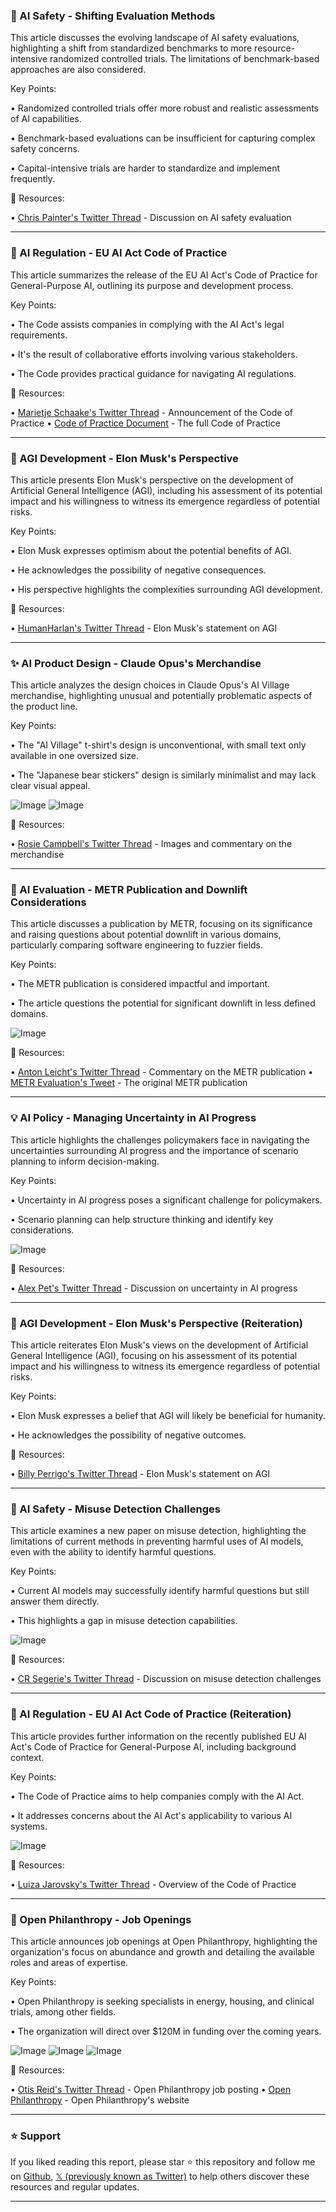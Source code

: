 ### 🤖 AI Safety - Shifting Evaluation Methods

This article discusses the evolving landscape of AI safety evaluations, highlighting a shift from standardized benchmarks to more resource-intensive randomized controlled trials.  The limitations of benchmark-based approaches are also considered.

Key Points:

• Randomized controlled trials offer more robust and realistic assessments of AI capabilities.


• Benchmark-based evaluations can be insufficient for capturing complex safety concerns.


•  Capital-intensive trials are harder to standardize and implement frequently.


🔗 Resources:

• [Chris Painter's Twitter Thread](https://x.com/ChrisPainterYup/status/1942957778936443221) - Discussion on AI safety evaluation


---

### 🚀 AI Regulation - EU AI Act Code of Practice

This article summarizes the release of the EU AI Act's Code of Practice for General-Purpose AI, outlining its purpose and development process.

Key Points:

• The Code assists companies in complying with the AI Act's legal requirements.


•  It's the result of collaborative efforts involving various stakeholders.


• The Code provides practical guidance for navigating AI regulations.



🔗 Resources:

• [Marietje Schaake's Twitter Thread](https://x.com/MarietjeSchaake/status/1943252996134998252) - Announcement of the Code of Practice
• [Code of Practice Document](https://t.co/leR5jAotor) - The full Code of Practice


---

### 🤖 AGI Development - Elon Musk's Perspective

This article presents Elon Musk's perspective on the development of Artificial General Intelligence (AGI), including his assessment of its potential impact and his willingness to witness its emergence regardless of potential risks.

Key Points:

• Elon Musk expresses optimism about the potential benefits of AGI.


• He acknowledges the possibility of negative consequences.


•  His perspective highlights the complexities surrounding AGI development.


🔗 Resources:

• [HumanHarlan's Twitter Thread](https://x.com/HumanHarlan/status/1943176014340984973) - Elon Musk's statement on AGI


---

### ✨ AI Product Design -  Claude Opus's Merchandise

This article analyzes the design choices in Claude Opus's AI Village merchandise, highlighting unusual and potentially problematic aspects of the product line.

Key Points:

•  The "AI Village" t-shirt's design is unconventional, with small text only available in one oversized size.


• The "Japanese bear stickers" design is similarly minimalist and may lack clear visual appeal.



![Image](https://pbs.twimg.com/media/GvhSxTlWMAEz_b6?format=png&name=small)
![Image](https://pbs.twimg.com/media/GvhS035WgAA1eEG?format=png&name=small)

🔗 Resources:

• [Rosie Campbell's Twitter Thread](https://x.com/RosieCampbell/status/1943395842247004446) - Images and commentary on the merchandise


---

### 🤖 AI Evaluation - METR Publication and Downlift Considerations

This article discusses a publication by METR, focusing on its significance and raising questions about potential downlift in various domains, particularly comparing software engineering to fuzzier fields.

Key Points:

• The METR publication is considered impactful and important.


• The article questions the potential for significant downlift in less defined domains.



![Image](https://pbs.twimg.com/media/GvgxRT4XIAAfUmw?format=jpg&name=small)

🔗 Resources:

• [Anton Leicht's Twitter Thread](https://x.com/anton_d_leicht/status/1943395317166067969) - Commentary on the METR publication
• [METR Evaluation's Tweet](https://x.com/METR_Evals/status/1943360392220388093) - The original METR publication


---

### 💡 AI Policy - Managing Uncertainty in AI Progress

This article highlights the challenges policymakers face in navigating the uncertainties surrounding AI progress and the importance of scenario planning to inform decision-making.

Key Points:

• Uncertainty in AI progress poses a significant challenge for policymakers.


• Scenario planning can help structure thinking and identify key considerations.


![Image](https://pbs.twimg.com/media/GvgXap0X0AAw1cC?format=png&name=small)

🔗 Resources:

• [Alex Pet's Twitter Thread](https://x.com/AlexTPet/status/1943329243221373281) - Discussion on uncertainty in AI progress


---

### 🤖 AGI Development - Elon Musk's Perspective (Reiteration)

This article reiterates Elon Musk's views on the development of Artificial General Intelligence (AGI), focusing on his assessment of its potential impact and his willingness to witness its emergence regardless of potential risks.

Key Points:

• Elon Musk expresses a belief that AGI will likely be beneficial for humanity.


• He acknowledges the possibility of negative outcomes.



🔗 Resources:

• [Billy Perrigo's Twitter Thread](https://x.com/billyperrigo/status/1943323792635289770) - Elon Musk's statement on AGI


---

### 🤖 AI Safety - Misuse Detection Challenges

This article examines a new paper on misuse detection, highlighting the limitations of current methods in preventing harmful uses of AI models, even with the ability to identify harmful questions.

Key Points:

• Current AI models may successfully identify harmful questions but still answer them directly.


• This highlights a gap in misuse detection capabilities.



![Image](https://pbs.twimg.com/media/GvgTqWFaEAAhZOp?format=jpg&name=small)

🔗 Resources:

• [CR Segerie's Twitter Thread](https://x.com/CRSegerie/status/1943324861872640365) - Discussion on misuse detection challenges


---

### 🚀 AI Regulation - EU AI Act Code of Practice (Reiteration)

This article provides further information on the recently published EU AI Act's Code of Practice for General-Purpose AI, including background context.

Key Points:

• The Code of Practice aims to help companies comply with the AI Act.


• It addresses concerns about the AI Act's applicability to various AI systems.



![Image](https://pbs.twimg.com/media/Gvflr88WkAAQ-i_?format=png&name=small)

🔗 Resources:

• [Luiza Jarovsky's Twitter Thread](https://x.com/LuizaJarovsky/status/1943274685841502481) - Overview of the Code of Practice


---

### 🚀 Open Philanthropy - Job Openings

This article announces job openings at Open Philanthropy, highlighting the organization's focus on abundance and growth and detailing the available roles and areas of expertise.

Key Points:

• Open Philanthropy is seeking specialists in energy, housing, and clinical trials, among other fields.


•  The organization will direct over $120M in funding over the coming years.



![Image](https://pbs.twimg.com/media/Gvb2kbdWUAAZh-_?format=jpg&name=small)
![Image](https://pbs.twimg.com/media/Gvb2uqYXwAARtnd?format=png&name=360x360)
![Image](https://pbs.twimg.com/media/Gvb2xptXAAAuLme?format=jpg&name=360x360)

🔗 Resources:

• [Otis Reid's Twitter Thread](https://x.com/otis_reid/status/1943011886863098095) - Open Philanthropy job posting
• [Open Philanthropy](https://x.com/open_phil) - Open Philanthropy's website


---

### ⭐️ Support

If you liked reading this report, please star ⭐️ this repository and follow me on [Github](https://github.com/Drix10), [𝕏 (previously known as Twitter)](https://x.com/DRIX_10_) to help others discover these resources and regular updates.

---